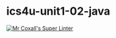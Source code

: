 # ics4u-unit1-02-java

[![Mr Coxall's Super Linter](https://github.com/JacksonNaufal/ics4u-Assignment-1-java/workflows/Mr%20Coxall's%20Super%20Linter/badge.svg)](https://github.com/JacksonNaufal/ics4u-Assignment-1-java/actions/)
